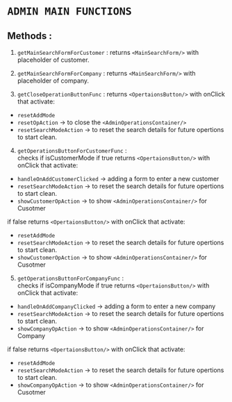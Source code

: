 # `ADMIN MAIN FUNCTIONS`

## Methods :

1. `getMainSearchFormForCustomer` :
   returns `<MainSearchForm/>` with placeholder of customer.

2. `getMainSearchFormForCompany` :
   returns `<MainSearchForm/>` with placeholder of company.

3. `getCloseOperationButtonFunc` :
   returns `<OpertaionsButton/>` with onClick that activate:

- `resetAddMode`
- `resetOpAction` -> to close the `<AdminOperationsContainer/>`
- `resetSearchModeAction` -> to reset the search details for future opertions to start clean.

4. `getOperationsButtonForCustomerFunc` :  
    checks if isCustomerMode if true
   returns `<OpertaionsButton/>` with onClick that activate:

- `handleOnAddCustomerClicked` -> adding a form to enter a new customer
- `resetSearchModeAction` -> to reset the search details for future opertions to start clean.
- `showCustomerOpAction` -> to show `<AdminOperationsContainer/>` for Cusotmer

if false returns `<OpertaionsButton/>` with onClick that activate:

- `resetAddMode`
- `resetSearchModeAction` -> to reset the search details for future opertions to start clean.
- `showCustomerOpAction` -> to show `<AdminOperationsContainer/>` for Cusotmer

5. `getOperationsButtonForCompanyFunc` :  
    checks if isCompanyMode if true
   returns `<OpertaionsButton/>` with onClick that activate:

- `handleOnAddCompanyClicked` -> adding a form to enter a new company
- `resetSearchModeAction` -> to reset the search details for future opertions to start clean.
- `showCompanyOpAction` -> to show `<AdminOperationsContainer/>` for Company

if false returns `<OpertaionsButton/>` with onClick that activate:

- `resetAddMode`
- `resetSearchModeAction` -> to reset the search details for future opertions to start clean.
- `showCompanyOpAction` -> to show `<AdminOperationsContainer/>` for Cusotmer
